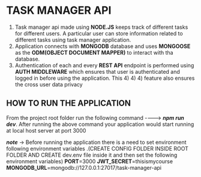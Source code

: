 # TASK MANAGER API 
1) Task manager api made using **NODE.JS** keeps track of different tasks for different users. A particular user can store information related to different tasks using task manager application.
2) Application connects with **MONGODB** database and uses **MONGOOSE** as the **ODM(OBJECT DOCUMENT MAPPER)** to interact with tha database.
3) Authentication of each and every **REST API** endpoint is performed using  **AUTH MIDDLEWARE** which ensures that user is authenticated and logged in before using the application. This 4) 4) 4) feature also ensures the cross user data privacy

## HOW TO RUN THE APPLICATION 
From the project root folder run the following command ---->  ***npm run dev***.
After running the above command your application would start running at local host server at port 3000

***note*** -> Before running the application there is a need to set environment following environment variables .(CREATE CONFIG FOLDER INSIDE ROOT FOLDER AND CREATE dev.env file inside it and then set the following environment variables)
                                                  **PORT**=3000
                                                  **JWT_SECRET**=thisismycourse
                                                  **MONGODB_URL**=mongodb://127.0.0.1:27017/task-manager-api